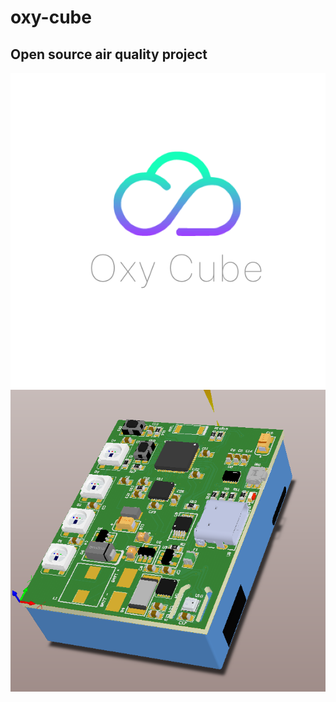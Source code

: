 # oxy-cube
## Open source air quality project

![alt text](https://github.com/arminsalcin/oxy-cube/blob/main/resources/logo.png)
![alt text](https://github.com/arminsalcin/oxy-cube/blob/main/resources/3d-model.png)
